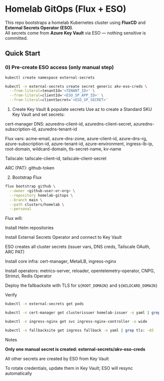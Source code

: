 # Homelab GitOps (Flux + ESO)

This repo bootstraps a homelab Kubernetes cluster using **FluxCD** and **External Secrets Operator (ESO)**.  
All secrets come from **Azure Key Vault** via ESO — nothing sensitive is committed.

## Quick Start

### 0) Pre-create ESO access (only manual step)

```bash
kubectl create namespace external-secrets

kubectl -n external-secrets create secret generic akv-eso-creds \
  --from-literal=tenantId='<TENANT_ID>' \
  --from-literal=clientId='<ESO_SP_APP_ID>' \
  --from-literal=clientSecret='<ESO_SP_SECRET>'
```

1. Create Key Vault & populate secrets
   Use az to create a Standard SKU Key Vault and set secrets:

cert-manager DNS: azuredns-client-id, azuredns-client-secret, azuredns-subscription-id, azuredns-tenant-id

Flux vars: acme-email, azure-dns-zone, azure-client-id, azure-dns-rg, azure-subscription-id, azure-tenant-id, azure-environment, ingress-lb-ip, root-domain, wildcard-domain, tls-secret-name, kv-name

Tailscale: tailscale-client-id, tailscale-client-secret

ARC (PAT): github-token

2. Bootstrap Flux

```bash
flux bootstrap github \
  --owner <github-user-or-org> \
  --repository homelab-gitops \
  --branch main \
  --path clusters/homelab \
  --personal
```

Flux will:

Install Helm repositories

Install External Secrets Operator and connect to Key Vault

ESO creates all cluster secrets (issuer vars, DNS creds, Tailscale OAuth, ARC PAT)

Install core infra: cert-manager, MetalLB, ingress-nginx

Install operators: metrics-server, reloader, opentelemetry-operator, CNPG, Strimzi, Redis Operator

Deploy the fallbacksite with TLS for `${ROOT_DOMAIN}` and `${WILDCARD_DOMAIN}`

Verify

```bash
kubectl -n external-secrets get pods

kubectl -n cert-manager get clusterissuer homelab-issuer -o yaml | grep -A3 conditions:

kubectl -n ingress-nginx get svc ingress-nginx-controller -o wide

kubectl -n fallbacksite get ingress fallback -o yaml | grep tls: -A5
```

Notes

**Only one manual secret is created: external-secrets/akv-eso-creds**

All other secrets are created by ESO from Key Vault

To rotate credentials, update them in Key Vault; ESO will resync automatically
